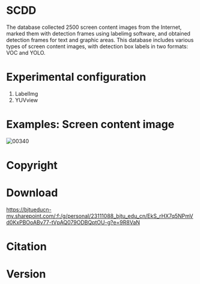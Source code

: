 # SCDD
The database collected 2500 screen content images from the Internet, marked them with detection frames using labelimg software, and obtained detection frames for text and graphic areas. This database includes various types of screen content images, with detection box labels in two formats: VOC and YOLO.

# Experimental configuration
1. LabelImg
2. YUVview


# Examples: Screen content image
![00340](https://github.com/CJiao0322/VVC--SCC-split-database/assets/70012114/8c5155fb-84d2-4829-a604-99e427ff372d)

# Copyright


# Download
https://bjtueducn-my.sharepoint.com/:f:/g/personal/23111088_bjtu_edu_cn/EkS_rHX7q5NPmVd0KxPBOoABv77-tVpAQ079ODBQptOU-g?e=9R8VaN
# Citation

# Version

